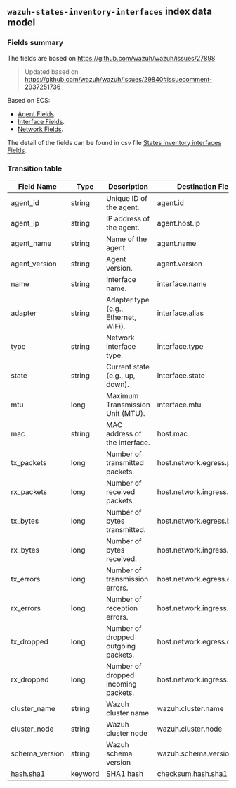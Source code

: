 ## `wazuh-states-inventory-interfaces` index data model

### Fields summary

The fields are based on https://github.com/wazuh/wazuh/issues/27898

> Updated based on https://github.com/wazuh/wazuh/issues/29840#issuecomment-2937251736

Based on ECS:

- [Agent Fields](https://www.elastic.co/guide/en/ecs/current/ecs-agent.html).
- [Interface Fields](https://www.elastic.co/guide/en/ecs/current/ecs-interface.html).
- [Network Fields](https://www.elastic.co/guide/en/ecs/current/ecs-network.html).

The detail of the fields can be found in csv file [States inventory interfaces Fields](fields.csv).

### Transition table

| Field Name     | Type     | Description                          | Destination Field            | Custom |
| -------------- |----------| ------------------------------------ |------------------------------| ------ |
| agent_id       | string   | Unique ID of the agent.              | agent.id                     | FALSE  |
| agent_ip       | string   | IP address of the agent.             | agent.host.ip                | TRUE   |
| agent_name     | string   | Name of the agent.                   | agent.name                   | FALSE  |
| agent_version  | string   | Agent version.                       | agent.version                | FALSE  |
| name           | string   | Interface name.                      | interface.name               | FALSE  |
| adapter        | string   | Adapter type (e.g., Ethernet, WiFi). | interface.alias              | FALSE  |
| type           | string   | Network interface type.              | interface.type               | TRUE   |
| state          | string   | Current state (e.g., up, down).      | interface.state              | TRUE   |
| mtu            | long     | Maximum Transmission Unit (MTU).     | interface.mtu                | TRUE   |
| mac            | string   | MAC address of the interface.        | host.mac                     | FALSE  |
| tx_packets     | long     | Number of transmitted packets.       | host.network.egress.packets  | FALSE  |
| rx_packets     | long     | Number of received packets.          | host.network.ingress.packets | FALSE  |
| tx_bytes       | long     | Number of bytes transmitted.         | host.network.egress.bytes    | FALSE  |
| rx_bytes       | long     | Number of bytes received.            | host.network.ingress.bytes   | FALSE  |
| tx_errors      | long     | Number of transmission errors.       | host.network.egress.errors   | TRUE   |
| rx_errors      | long     | Number of reception errors.          | host.network.ingress.errors  | TRUE   |
| tx_dropped     | long     | Number of dropped outgoing packets.  | host.network.egress.drops    | TRUE   |
| rx_dropped     | long     | Number of dropped incoming packets.  | host.network.ingress.drops   | TRUE   |
| cluster_name   | string   | Wazuh cluster name                   | wazuh.cluster.name           | TRUE   |
| cluster_node   | string   | Wazuh cluster node                   | wazuh.cluster.node           | TRUE   |
| schema_version | string   | Wazuh schema version                 | wazuh.schema.version         | TRUE   |
| hash.sha1      | keyword  | SHA1 hash                            | checksum.hash.sha1           | TRUE   |
